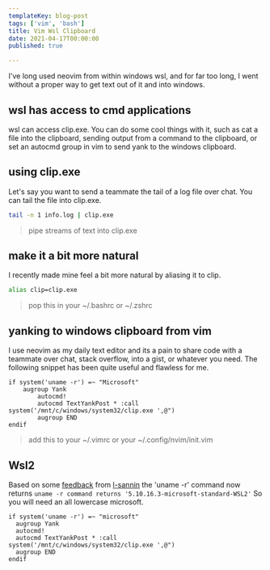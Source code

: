 ```yaml
---
templateKey: blog-post
tags: ['vim', 'bash']
title: Vim Wsl Clipboard
date: 2021-04-17T00:00:00
published: true

---
```


I've long used neovim from within windows wsl, and for far too long, I went
without a proper way to get text out of it and into windows.


## wsl has access to cmd applications

wsl can access clip.exe.  You can do some cool things with it, such as
cat a file into the clipboard, sending output from a command to the clipboard,
or set an autocmd group in vim to send yank to the windows clipboard.

## using clip.exe

Let's say you want to send a teammate the tail of a log file over chat. You can
tail the file into clip.exe.

``` bash
tail -n 1 info.log | clip.exe
```

> pipe streams of text into clip.exe

## make it a bit more natural

I recently made mine feel a bit more natural by aliasing it to clip.

``` bash
alias clip=clip.exe
```

> pop this in your ~/.bashrc or ~/.zshrc

## yanking to windows clipboard from vim

I use neovim as my daily text editor and its a pain to share code with a
teammate over chat, stack overflow, into a gist, or whatever you need.  The
following snippet has been quite useful and flawless for me.

``` vim
if system('uname -r') =~ "Microsoft"
    augroup Yank
        autocmd!
        autocmd TextYankPost * :call system('/mnt/c/windows/system32/clip.exe ',@")
        augroup END
endif
```

> add this to your ~/.vimrc or your ~/.config/nvim/init.vim

## Wsl2

Based on some
[feedback](https://github.com/WaylonWalker/waylonwalker.com/issues/4)
from [l-sannin](https://github.com/l-sannin) the 'uname -r' command now
returns `uname -r command returns '5.10.16.3-microsoft-standard-WSL2'`
So you will need an all lowercase microsoft.

``` vim
if system('uname -r') =~ "microsoft"
  augroup Yank
  autocmd!
  autocmd TextYankPost * :call system('/mnt/c/windows/system32/clip.exe ',@")
  augroup END
endif
```
